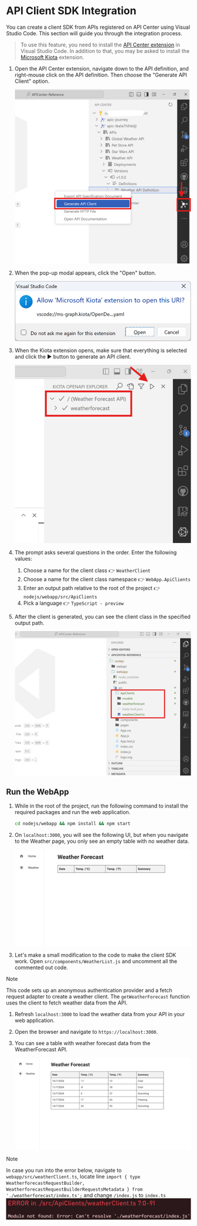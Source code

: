 <!-- markdownlint-disable MD033 -->
# API Client SDK Integration

You can create a client SDK from APIs registered on API Center using Visual Studio Code. This section will guide you through the integration process.

> To use this feature, you need to install the [API Center extension](https://marketplace.visualstudio.com/items?itemName=apidev.azure-api-center) in Visual Studio Code. In addition to that, you may be asked to install the [Microsoft Kiota](https://marketplace.visualstudio.com/items?itemName=ms-graph.kiota) extension.

1. Open the API Center extension, navigate down to the API definition, and right-mouse click on the API definition. Then choose the "Generate API Client" option.

   ![Context Menu: Generate API Client](./images/api-client-sdk-integration-nodejs-01.png)

1. When the pop-up modal appears, click the "Open" button.

   ![Pop-up: Open Microsoft Kiota](./images/api-client-sdk-integration-02.png)

1. When the Kiota extension opens, make sure that everything is selected and click the ▶️ button to generate an API client.

   ![Microsoft Kiota: Generate API Client](./images/api-client-sdk-integration-nodejs-03.png)

1. The prompt asks several questions in the order. Enter the following values:
   1. Choose a name for the client class 👉 `WeatherClient`
   1. Choose a name for the client class namespace 👉 `WebApp.ApiClients`
   1. Enter an output path relative to the root of the project 👉 `nodejs/webapp/src/ApiClients`
   1. Pick a language 👉 `TypeScript - preview`

1. After the client is generated, you can see the client class in the specified output path.

   ![Generated API Client](./images/api-client-sdk-integration-nodejs-04.png)

## Run the WebApp

1. While in the root of the project, run the following command to install the required packages and run the web application.

    ```bash
    cd nodejs/webapp && npm install && npm start
    ```

1. On `localhost:3000`, you will see the following UI, but when you navigate to the Weather page, you only see an empty table with no weather data.

    ![Web Application: Before data](./images/api-client-sdk-integration-nodejs-06.png)

1. Let's make a small modification to the code to make the client SDK work. Open `src/components/WeatherList.js` and uncomment all the commented out code.

> [!NOTE]
> This code sets up an anonymous authentication provider and a fetch request adapter to create a weather client. The `getWeatherForecast` function uses the client to fetch weather data from the API.

1. Refresh `localhost:3000` to load the weather data from your API in your web application.

1. Open the browser and navigate to `https://localhost:3000`.
1. You can see a table with weather forecast data from the WeatherForecast API.

   ![Web Application: Weather Forecast API](./images/api-client-sdk-integration-nodejs-05.png)

> [!NOTE]
> In case you run into the error below, navigate to `webapp/src/weatherClient.ts`, locate line `import { type WeatherforecastRequestBuilder, WeatherforecastRequestBuilderRequestsMetadata } from './weatherforecast/index.ts';` and change `/index.js` to `index.ts`
> ![Web Application: Weather Forecast API](./images/api-client-sdk-integration-nodejs-07.png)
